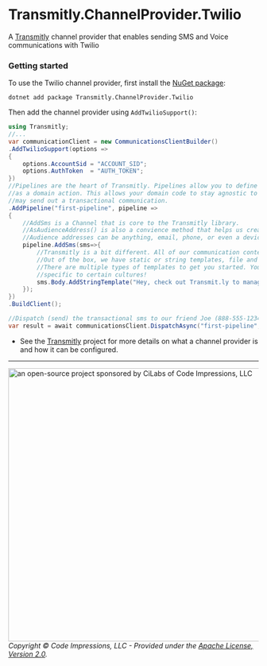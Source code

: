 # Transmitly.ChannelProvider.Twilio

A [Transmitly](https://github.com/transmitly/transmitly) channel provider that enables sending SMS and Voice communications with Twilio

### Getting started

To use the Twilio channel provider, first install the [NuGet package](https://github.com/transmitly/transmitly-channel-provider-twilio):

```shell
dotnet add package Transmitly.ChannelProvider.Twilio
```

Then add the channel provider using `AddTwilioSupport()`:

```csharp
using Transmitly;
//...
var communicationClient = new CommunicationsClientBuilder()
.AddTwilioSupport(options =>
{
	options.AccountSid = "ACCOUNT_SID";
	options.AuthToken  = "AUTH_TOKEN";
})
//Pipelines are the heart of Transmitly. Pipelines allow you to define your communications
//as a domain action. This allows your domain code to stay agnostic to the details of how you
//may send out a transactional communication.
.AddPipeline("first-pipeline", pipeline =>
{
	//AddSms is a Channel that is core to the Transmitly library. 
	//AsAudienceAddress() is also a convience method that helps us create an audience address
	//Audience addresses can be anything, email, phone, or even a device/app Id for push notifications!
	pipeline.AddSms(sms=>{
		//Transmitly is a bit different. All of our communication content is configured by templates.
		//Out of the box, we have static or string templates, file and even embedded template support.
		//There are multiple types of templates to get you started. You can even create templates 
		//specific to certain cultures!
		sms.Body.AddStringTemplate("Hey, check out Transmit.ly to manage your app communications!");
	});
})
.BuildClient();

//Dispatch (send) the transactional sms to our friend Joe (888-555-1234) using our configured Twilio account and our "first-pipeline" pipeline.
var result = await communicationsClient.DispatchAsync("first-pipeline", "888-555-1234".AsAudienceAddress(), new { });
```
* See the [Transmitly](https://github.com/transmitly/transmitly) project for more details on what a channel provider is and how it can be configured.

---------------------
<picture>
  <source media="(prefers-color-scheme: dark)" srcset="https://github.com/transmitly/transmitly/assets/3877248/524f26c8-f670-4dfa-be78-badda0f48bfb">
  <img alt="an open-source project sponsored by CiLabs of Code Impressions, LLC" src="https://github.com/transmitly/transmitly/assets/3877248/34239edd-234d-4bee-9352-49d781716364" width="550" align="right">
</picture> 



_Copyright &copy; Code Impressions, LLC - Provided under the [Apache License, Version 2.0](http://apache.org/licenses/LICENSE-2.0.html)._
